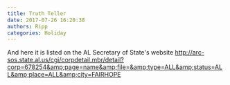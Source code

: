 ```yaml
---
title: Truth Teller
date: 2017-07-26 16:20:38
authors: Ripp
categories: Holiday
---
```


 And here it is listed on the AL Secretary of State's website
http://arc-sos.state.al.us/cgi/corpdetail.mbr/detail?corp=678254&amp;page=name&amp;file=&amp;type=ALL&amp;status=ALL&amp;place=ALL&amp;city=FAIRHOPE